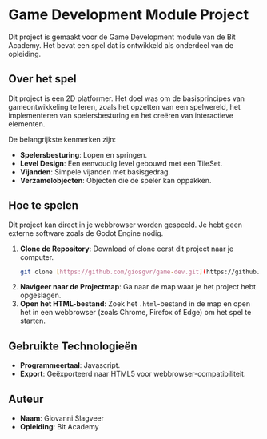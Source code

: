 # Game Development Module Project

Dit project is gemaakt voor de Game Development module van de Bit Academy. Het bevat een spel dat is ontwikkeld als onderdeel van de opleiding.

## Over het spel

Dit project is een 2D platformer. Het doel was om de basisprincipes van gameontwikkeling te leren, zoals het opzetten van een spelwereld, het implementeren van spelersbesturing en het creëren van interactieve elementen.

De belangrijkste kenmerken zijn:
* **Spelersbesturing**: Lopen en springen.
* **Level Design**: Een eenvoudig level gebouwd met een TileSet.
* **Vijanden**: Simpele vijanden met basisgedrag.
* **Verzamelobjecten**: Objecten die de speler kan oppakken.

## Hoe te spelen

Dit project kan direct in je webbrowser worden gespeeld. Je hebt geen externe software zoals de Godot Engine nodig.

1.  **Clone de Repository**: Download of clone eerst dit project naar je computer.
    ```bash
    git clone [https://github.com/giosgvr/game-dev.git](https://github.com/giosgvr/game-dev.git)
    ```
2.  **Navigeer naar de Projectmap**: Ga naar de map waar je het project hebt opgeslagen.
3.  **Open het HTML-bestand**: Zoek het `.html`-bestand in de map en open het in een webbrowser (zoals Chrome, Firefox of Edge) om het spel te starten.

## Gebruikte Technologieën

* **Programmeertaal**: Javascript.
* **Export**: Geëxporteerd naar HTML5 voor webbrowser-compatibiliteit.

## Auteur

* **Naam**: Giovanni Slagveer
* **Opleiding**: Bit Academy
